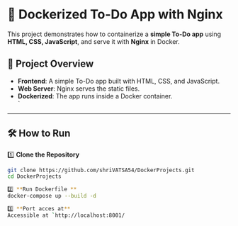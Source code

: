 # 🐳 Dockerized To-Do App with Nginx  

This project demonstrates how to containerize a **simple To-Do app** using **HTML, CSS, JavaScript**, and serve it with **Nginx** in Docker.  

## 🚀 Project Overview  

- **Frontend**: A simple To-Do app built with HTML, CSS, and JavaScript.  
- **Web Server**: Nginx serves the static files.  
- **Dockerized**: The app runs inside a Docker container.  
`  

---


## 🛠️ How to Run  

1️⃣ **Clone the Repository**  
```sh
git clone https://github.com/shriVATSA54/DockerProjects.git
cd DockerProjects

2️⃣ **Run Dockerfile **
docker-compose up --build -d

3️⃣ **Port acces at**
Accessible at `http://localhost:8001/


